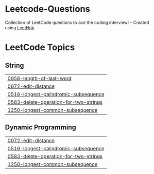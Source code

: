 # Leetcode-Questions
Collection of LeetCode questions to ace the coding interview! - Created using [LeetHub](https://github.com/QasimWani/LeetHub)

<!---LeetCode Topics Start-->
# LeetCode Topics
## String
|  |
| ------- |
| [0058-length-of-last-word](https://github.com/jahnavikedia/Leetcode-Questions/tree/master/0058-length-of-last-word) |
| [0072-edit-distance](https://github.com/jahnavikedia/Leetcode-Questions/tree/master/0072-edit-distance) |
| [0516-longest-palindromic-subsequence](https://github.com/jahnavikedia/Leetcode-Questions/tree/master/0516-longest-palindromic-subsequence) |
| [0583-delete-operation-for-two-strings](https://github.com/jahnavikedia/Leetcode-Questions/tree/master/0583-delete-operation-for-two-strings) |
| [1250-longest-common-subsequence](https://github.com/jahnavikedia/Leetcode-Questions/tree/master/1250-longest-common-subsequence) |
## Dynamic Programming
|  |
| ------- |
| [0072-edit-distance](https://github.com/jahnavikedia/Leetcode-Questions/tree/master/0072-edit-distance) |
| [0516-longest-palindromic-subsequence](https://github.com/jahnavikedia/Leetcode-Questions/tree/master/0516-longest-palindromic-subsequence) |
| [0583-delete-operation-for-two-strings](https://github.com/jahnavikedia/Leetcode-Questions/tree/master/0583-delete-operation-for-two-strings) |
| [1250-longest-common-subsequence](https://github.com/jahnavikedia/Leetcode-Questions/tree/master/1250-longest-common-subsequence) |
<!---LeetCode Topics End-->